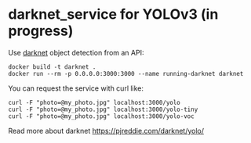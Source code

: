 # darknet_service for YOLOv3 (in progress)

Use [darknet](https://pjreddie.com/darknet/yolo/) object detection from an API:

```shell
docker build -t darknet .
docker run --rm -p 0.0.0.0:3000:3000 --name running-darknet darknet
```

You can request the service with curl like:

```shell
curl -F "photo=@my_photo.jpg" localhost:3000/yolo
curl -F "photo=@my_photo.jpg" localhost:3000/yolo-tiny
curl -F "photo=@my_photo.jpg" localhost:3000/yolo-voc
```

Read more about darknet <https://pjreddie.com/darknet/yolo/>
